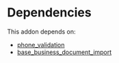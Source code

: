 # Dependencies

This addon depends on:

- [phone_validation](https://github.com/bringout/oca-ocb-core/tree/3269462e6a0442fbf5ae30a27b3c18135ac733b9/odoo-bringout-oca-ocb-phone_validation)
- [base_business_document_import](https://github.com/bringout/oca-edi)
